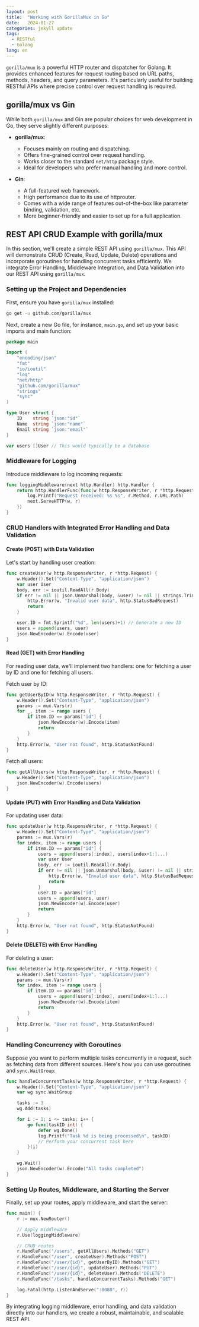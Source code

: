 ```yaml
---
layout: post
title:  "Working with GorillaMux in Go"
date:   2024-01-27
categories: jekyll update
tags: 
  - RESTful
  - Golang
lang: en
---
```


`gorilla/mux` is a powerful HTTP router and dispatcher for Golang. It provides enhanced features for request routing based on URL paths, methods, headers, and query parameters. It's particularly useful for building RESTful APIs where precise control over request handling is required.

## gorilla/mux vs Gin

While both `gorilla/mux` and Gin are popular choices for web development in Go, they serve slightly different purposes:

- **gorilla/mux**:
  - Focuses mainly on routing and dispatching.
  - Offers fine-grained control over request handling.
  - Works closer to the standard `net/http` package style.
  - Ideal for developers who prefer manual handling and more control.

- **Gin**:
  - A full-featured web framework.
  - High performance due to its use of httprouter.
  - Comes with a wide range of features out-of-the-box like parameter binding, validation, etc.
  - More beginner-friendly and easier to set up for a full application.

## REST API CRUD Example with gorilla/mux

In this section, we'll create a simple REST API using `gorilla/mux`. This API will demonstrate CRUD (Create, Read, Update, Delete) operations and incorporate goroutines for handling concurrent tasks efficiently.
We integrate Error Handling, Middleware Integration, and Data Validation into our REST API using `gorilla/mux`.

### Setting up the Project and Dependencies

First, ensure you have `gorilla/mux` installed:

```bash
go get -u github.com/gorilla/mux
```

Next, create a new Go file, for instance, `main.go`, and set up your basic imports and main function:

```go
package main

import (
    "encoding/json"
    "fmt"
    "io/ioutil"
    "log"
    "net/http"
    "github.com/gorilla/mux"
    "strings"
    "sync"
)

type User struct {
    ID    string `json:"id"`
    Name  string `json:"name"`
    Email string `json:"email"`
}

var users []User // This would typically be a database
```

### Middleware for Logging

Introduce middleware to log incoming requests:

```go
func loggingMiddleware(next http.Handler) http.Handler {
    return http.HandlerFunc(func(w http.ResponseWriter, r *http.Request) {
        log.Printf("Request received: %s %s", r.Method, r.URL.Path)
        next.ServeHTTP(w, r)
    })
}
```

### CRUD Handlers with Integrated Error Handling and Data Validation

#### Create (POST) with Data Validation

Let's start by handling user creation:

```go
func createUser(w http.ResponseWriter, r *http.Request) {
    w.Header().Set("Content-Type", "application/json")
    var user User
    body, err := ioutil.ReadAll(r.Body)
    if err != nil || json.Unmarshal(body, &user) != nil || strings.TrimSpace(user.Name) == "" || strings.TrimSpace(user.Email) == "" {
        http.Error(w, "Invalid user data", http.StatusBadRequest)
        return
    }

    user.ID = fmt.Sprintf("%d", len(users)+1) // Generate a new ID
    users = append(users, user)
    json.NewEncoder(w).Encode(user)
}
```

#### Read (GET) with Error Handling

For reading user data, we'll implement two handlers: one for fetching a user by ID and one for fetching all users.

Fetch user by ID:

```go
func getUserByID(w http.ResponseWriter, r *http.Request) {
    w.Header().Set("Content-Type", "application/json")
    params := mux.Vars(r)
    for _, item := range users {
        if item.ID == params["id"] {
            json.NewEncoder(w).Encode(item)
            return
        }
    }
    http.Error(w, "User not found", http.StatusNotFound)
}
```

Fetch all users:

```go
func getAllUsers(w http.ResponseWriter, r *http.Request) {
    w.Header().Set("Content-Type", "application/json")
    json.NewEncoder(w).Encode(users)
}
```

#### Update (PUT) with Error Handling and Data Validation

For updating user data:

```go
func updateUser(w http.ResponseWriter, r *http.Request) {
    w.Header().Set("Content-Type", "application/json")
    params := mux.Vars(r)
    for index, item := range users {
        if item.ID == params["id"] {
            users = append(users[:index], users[index+1:]...)
            var user User
            body, err := ioutil.ReadAll(r.Body)
            if err != nil || json.Unmarshal(body, &user) != nil || strings.TrimSpace(user.Name) == "" || strings.TrimSpace(user.Email) == "" {
                http.Error(w, "Invalid user data", http.StatusBadRequest)
                return
            }
            user.ID = params["id"]
            users = append(users, user)
            json.NewEncoder(w).Encode(user)
            return
        }
    }
    http.Error(w, "User not found", http.StatusNotFound)
}
```

#### Delete (DELETE) with Error Handling

For deleting a user:

```go
func deleteUser(w http.ResponseWriter, r *http.Request) {
    w.Header().Set("Content-Type", "application/json")
    params := mux.Vars(r)
    for index, item := range users {
        if item.ID == params["id"] {
            users = append(users[:index], users[index+1:]...)
            json.NewEncoder(w).Encode(item)
            return
        }
    }
    http.Error(w, "User not found", http.StatusNotFound)
}
```

### Handling Concurrency with Goroutines

Suppose you want to perform multiple tasks concurrently in a request, such as fetching data from different sources. Here's how you can use goroutines and `sync.WaitGroup`:

```go
func handleConcurrentTasks(w http.ResponseWriter, r *http.Request) {
    w.Header().Set("Content-Type", "application/json")
    var wg sync.WaitGroup

    tasks := 3
    wg.Add(tasks)

    for i := 1; i <= tasks; i++ {
        go func(taskID int) {
            defer wg.Done()
            log.Printf("Task %d is being processed\n", taskID)
            // Perform your concurrent task here
        }(i)
    }

    wg.Wait()
    json.NewEncoder(w).Encode("All tasks completed")
}
```

### Setting Up Routes, Middleware, and Starting the Server

Finally, set up your routes, apply middleware, and start the server:

```go
func main() {
    r := mux.NewRouter()

    // Apply middleware
    r.Use(loggingMiddleware)

    // CRUD routes
    r.HandleFunc("/users", getAllUsers).Methods("GET")
    r.HandleFunc("/user", createUser).Methods("POST")
    r.HandleFunc("/user/{id}", getUserByID).Methods("GET")
    r.HandleFunc("/user/{id}", updateUser).Methods("PUT")
    r.HandleFunc("/user/{id}", deleteUser).Methods("DELETE")
    r.HandleFunc("/tasks", handleConcurrentTasks).Methods("GET")

    log.Fatal(http.ListenAndServe(":8080", r))
}
```

By integrating logging middleware, error handling, and data validation directly into our handlers, we create a robust, maintainable, and scalable REST API.
